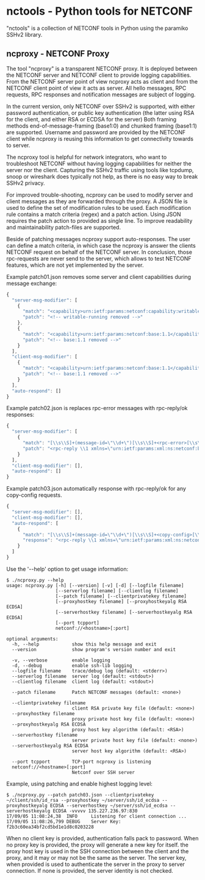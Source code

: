 # nctools - Python tools for NETCONF
"nctools" is a collection of NETCONF tools in Python using the paramiko SSHv2 library.

## ncproxy - NETCONF Proxy
The tool "ncproxy" is a transparent NETCONF proxy. It is deployed between the NETCONF
server and NETCONF client to provide logging capabilities. From the NETCONF server
point of view ncproxy acts as client and from the NETCONF client point of view it
acts as server. All hello messages, RPC requests, RPC responses and notification
messages are subject of logging.

In the current version, only NETCONF over SSHv2 is supported, with either password
authentication, or public key authentication (the latter using RSA for the client,
and either RSA or ECDSA for the server)
Both framing methods end-of-message-framing (base1:0) and chunked
framing (base1:1) are supported. Username and password are provided by the NETCONF
client while ncproxy is reusing this information to get connectivity towards to server.

The ncproxy tool is helpful for network integrators, who want to troubleshoot NETCONF
without having logging capabilities for neither the server nor the client. Capturing
the SSHv2 traffic using tools like tcpdump, snoop or wireshark does typically not help,
as there is no easy way to break SSHv2 privacy.

For improved trouble-shooting, ncproxy can be used to modify server and client messages
as they are forwarded through the proxy. A JSON file is used to define the set of
modification rules to be used. Each modification rule contains a match criteria (regex)
and a patch action. Using JSON requires the patch action to provided as single line.
To improve readability and maintainability patch-files are supported.

Beside of patching messages ncproxy support auto-responses. The user can define
a match criteria, in which case the ncproxy is answer the clients NETCONF request on
behalf of the NETCONF server. In conclusion, those rpc-requests are never send to the
server, which allows to test NETCONF features, which are not yet implemented by the
server.

Example patch01.json removes some server and client capabilities during <hello>
message exchange:

```javascript
{
  "server-msg-modifier": [
    {
      "match": "<capability>urn:ietf:params:netconf:capability:writable-running:1.0</capability>",
      "patch": "<!-- writable-running removed -->"
    },
    {
      "match": "<capability>urn:ietf:params:netconf:base:1.1</capability>",
      "patch": "<!-- base:1.1 removed -->"
    }
  ],
  "client-msg-modifier": [
    {
      "match": "<capability>urn:ietf:params:netconf:base:1.1</capability>",
      "patch": "<!-- base:1.1 removed -->"
    }
  ],
  "auto-respond": []
}
```

Example patch02.json is replaces rpc-error messages with rpc-reply/ok responses:
```javascript
{
  "server-msg-modifier": [
    {
      "match": "[\\s\\S]+(message-id=\"\\d+\")[\\s\\S]+<rpc-error>[\\s\\S]+",
      "patch": "<rpc-reply \\1 xmlns=\"urn:ietf:params:xml:ns:netconf:base:1.0\"><ok/></rpc-reply>"
    }
  ],
  "client-msg-modifier": [],
  "auto-respond": []
}
```

Example patch03.json automatically response with rpc-reply/ok for any copy-config requests.
```javascript
{
  "server-msg-modifier": [],
  "client-msg-modifier": [],
  "auto-respond": [
    {
      "match": "[\\s\\S]+(message-id=\"\\d+\")[\\s\\S]+<copy-config>[\\s\\S]+",
      "response": "<rpc-reply \\1 xmlns=\"urn:ietf:params:xml:ns:netconf:base:1.0\"><ok/></rpc-reply>"
    }
  ]
}
```

Use the '--help' option to get usage information:
```
$ ./ncproxy.py --help
usage: ncproxy.py [-h] [--version] [-v] [-d] [--logfile filename]
                  [--serverlog filename] [--clientlog filename]
                  [--patch filename] [--clientprivatekey filename]
                  [--proxyhostkey filename] [--proxyhostkeyalg RSA ECDSA]
                  [--serverhostkey filename] [--serverhostkeyalg RSA ECDSA]
                  [--port tcpport]
                  netconf://<hostname>[:port]

optional arguments:
  -h, --help            show this help message and exit
  --version             show program's version number and exit

  -v, --verbose         enable logging
  -d, --debug           enable ssh-lib logging
  --logfile filename    trace/debug log (default: <stderr>)
  --serverlog filename  server log (default: <stdout>)
  --clientlog filename  client log (default: <stdout>)

  --patch filename      Patch NETCONF messages (default: <none>)

  --clientprivatekey filename
                        client RSA private key file (default: <none>)
  --proxyhostkey filename
                        proxy private host key file (default: <none>)
  --proxyhostkeyalg RSA ECDSA
                        proxy host key algorithm (default: <RSA>)
  --serverhostkey filename
                        server private host key file (default: <none>)
  --serverhostkeyalg RSA ECDSA
                        server host key algorithm (default: <RSA>)

  --port tcpport        TCP-port ncproxy is listening
  netconf://<hostname>[:port]
                        Netconf over SSH server
```

Example, using patching and enable highest logging level:
```
$ ./ncproxy.py --patch patch03.json --clientprivatekey ~/client/ssh/id_rsa --proxyhostkey ~/server/ssh/id_ecdsa --proxyhostkeyalg ECDSA --serverhostkey ~/server/ssh/id_ecdsa --serverhostkeyalg ECDSA -vvvvv 135.227.236.97:830
17/09/05 11:08:24,38  INFO     Listening for client connection ...
17/09/05 11:08:26,799 DEBUG    Server Key: f2b3c60ea34bf2cd5bd1e1d8c0203228
```

When no client key is provided, authentication falls pack to password.
When no proxy key is provided, the proxy will generate a new key for itself. the proxy host key is used in the SSH connection between the client and the proxy, and it may or may not be the same as the server.
The server key, when provided is used to authenticate the server in the proxy to server connection. If none is provided, the server identity is not checked.

